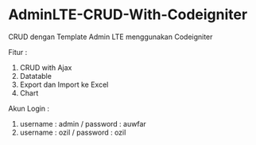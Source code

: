 # AdminLTE-CRUD-With-Codeigniter
CRUD dengan Template Admin LTE menggunakan Codeigniter

Fitur : 
  1. CRUD with Ajax
  2. Datatable
  3. Export dan Import ke Excel
  4. Chart
  
Akun Login :
  1. username : admin / password : auwfar
  2. username : ozil / password : ozil
